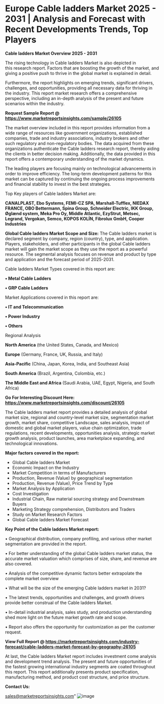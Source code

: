 # Europe Cable ladders Market 2025 - 2031 | Analysis and Forecast with Recent Developments Trends, Top Players

<Strong> Cable ladders Market Overview 2025 - 2031</strong>

The rising technology in Cable ladders Market is also depicted in this research report. Factors that are boosting the growth of the market, and giving a positive push to thrive in the global market is explained in detail.

Furthermore, the report highlights on emerging trends, significant drivers, challenges, and opportunities, providing all necessary data for thriving in the industry. This report market research offers a comprehensive perspective, including an in-depth analysis of the present and future scenarios within the industry.

<strong>Request Sample Report @ <a href=https://www.marketreportsinsights.com/sample/26105>https://www.marketreportsinsights.com/sample/26105</a></strong>

The market overview included in this report provides information from a wide range of resources like government organizations, established companies, trade and industry associations, industry brokers and other such regulatory and non-regulatory bodies. The data acquired from these organizations authenticate the Cable ladders research report, thereby aiding the clients in better decision making. Additionally, the data provided in this report offers a contemporary understanding of the market dynamics.

The leading players are focusing mainly on technological advancements in order to improve efficiency. The long-term development patterns for this market can be captured by continuing the ongoing process improvements and financial stability to invest in the best strategies.

Top Key players of Cable ladders Market are:

<strong>CANALPLAST, Ebo Systems, FEMI-CZ SPA, Marshall-Tufflex, NIEDAX FRANCE, OBO Bettermann, Spina Group, Schneider Electric, IKK Group, Øglænd system, Meka Pro Oy, Middle Atlantic, EzyStrut, Metsec, Legrand, Vergokan, Semco, KOPOS KOLÍN, Fibrolux GmbH, Cooper Industries</strong>

<strong><b>Global Cable ladders Market Scope and Size:</b></strong>
The Cable ladders market is declared segment by company, region (country), type, and application. Players, stakeholders, and other participants in the global Cable ladders market will gain the market scope as they use the report as a powerful resource. The segmental analysis focuses on revenue and product by type and application and the forecast period of 2025-2031.

Cable ladders Market Types covered in this report are:

<strong>• Metal Cable Ladders

• GRP Cable Ladders</strong>

Market Applications covered in this report are:

<strong>• IT and Telecommunication

• Power Industry

• Others</strong> 

Regional Analysis

<strong>North America</strong> (the United States, Canada, and Mexico)

<strong>Europe</strong> (Germany, France, UK, Russia, and Italy)

<strong>Asia-Pacific</strong> (China, Japan, Korea, India, and Southeast Asia)

<strong>South America</strong> (Brazil, Argentina, Colombia, etc.)

<strong>The Middle East and Africa</strong> (Saudi Arabia, UAE, Egypt, Nigeria, and South Africa)

<strong>Go For Interesting Discount Here: <a href=https://www.marketreportsinsights.com/discount/26105>https://www.marketreportsinsights.com/discount/26105</a></strong>

The Cable ladders market report provides a detailed analysis of global market size, regional and country-level market size, segmentation market growth, market share, competitive Landscape, sales analysis, impact of domestic and global market players, value chain optimization, trade regulations, recent developments, opportunities analysis, strategic market growth analysis, product launches, area marketplace expanding, and technological innovations.

<strong><b>Major factors covered in the report:</b></strong>
<ul>
  <li>Global Cable ladders Market </li>
  <li>Economic Impact on the Industry</li>
  <li>Market Competition in terms of Manufacturers</li>
  <li>Production, Revenue (Value) by geographical segmentation</li>
  <li>Production, Revenue (Value), Price Trend by Type</li>
  <li>Market Analysis by Application</li>
  <li>Cost Investigation</li>
  <li>Industrial Chain, Raw material sourcing strategy and Downstream Buyers</li>
  <li>Marketing Strategy comprehension, Distributors and Traders</li>
  <li>Study on Market Research Factors</li>
  <li>Global Cable ladders Market Forecast</li>
</ul>

<strong><b>Key Point of the Cable ladders Market report:</b></strong>

• Geographical distribution, company profiling, and various other market segmentation are provided in the report.

• For better understanding of the global Cable ladders market status, the accurate market valuation which comprises of size, share, and revenue are also covered.

• Analysis of the competitive dynamic factors better extrapolate the complete market overview

• What will be the size of the emerging Cable ladders market in 2031?

• The latest trends, opportunities and challenges, and growth drivers provide better construal of the Cable ladders Market.

• In-detail industrial analysis, sales study, and production understanding shed more light on the future market growth rate and scope.

• Report also offers the opportunity for customization as per the customer request.

<strong><b>View Full Report @ <a href=https://marketreportsinsights.com/industry-forecast/cable-ladders-market-forecast-by-geography-26105>https://marketreportsinsights.com/industry-forecast/cable-ladders-market-forecast-by-geography-26105</a></b></strong>


At last, the Cable ladders Market report includes investment come analysis and development trend analysis. The present and future opportunities of the fastest growing international industry segments are coated throughout this report. This report additionally presents product specification, manufacturing method, and product cost structure, and price structure.

<strong>Contact Us:</strong>

sales@marketreportsinsights.com"
![image](https://github.com/user-attachments/assets/9fad2d92-9d7d-432b-a06e-5c9907c41a3e)
